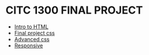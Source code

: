 # CITC 1300 FINAL PROJECT

<ul>
<li><a href="intro_to_html/index.html" target="_blank">Intro to HTML</a></li>
<li><a href="Final_project_css/index.html" target="_blank">Final project css</a></li>
<li><a href="Final_web/index.html" target="_blank">Advanced css</a></li>
<li><a href="Responsive/index.html" target="_blank">Responsive</a></li>
</ul>